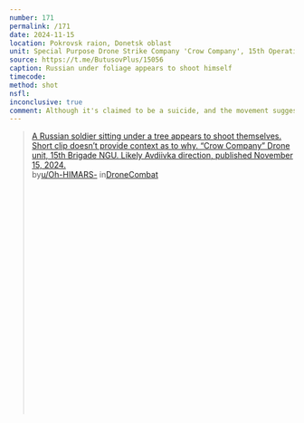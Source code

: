 ```yaml
---
number: 171
permalink: /171
date: 2024-11-15
location: Pokrovsk raion, Donetsk oblast
unit: Special Purpose Drone Strike Company 'Crow Company', 15th Operational Assignment Brigade
source: https://t.me/ButusovPlus/15056
caption: Russian under foliage appears to shoot himself
timecode: 
method: shot
nsfl: 
inconclusive: true
comment: Although it's claimed to be a suicide, and the movement suggests so, it isn't entirely clear from the footage what's going on.
---
```

<blockquote class="reddit-embed-bq" style="height:500px" data-embed-height="586"><a href="https://www.reddit.com/r/DroneCombat/comments/1gshv5u/a_russian_soldier_sitting_under_a_tree_appears_to/">A Russian soldier sitting under a tree appears to shoot themselves. Short clip doesn’t provide context as to why. “Crow Company” Drone unit, 15th Brigade NGU. Likely Avdiivka direction, published November 15, 2024.</a><br> by<a href="https://www.reddit.com/user/Oh-HIMARS-/">u/Oh-HIMARS-</a> in<a href="https://www.reddit.com/r/DroneCombat/">DroneCombat</a></blockquote><script async="" src="https://embed.reddit.com/widgets.js" charset="UTF-8"></script>